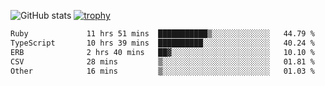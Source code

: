 ![GitHub stats](https://github-readme-stats.vercel.app/api?username=ksk001100&show_icons=true&theme=tokyonight)
[![trophy](https://github-profile-trophy.vercel.app/?username=ksk001100&theme=onedark)](https://github.com/ryo-ma/github-profile-trophy)

<!--START_SECTION:waka-->

```txt
Ruby             11 hrs 51 mins  ███████████▒░░░░░░░░░░░░░   44.79 %
TypeScript       10 hrs 39 mins  ██████████░░░░░░░░░░░░░░░   40.24 %
ERB              2 hrs 40 mins   ██▓░░░░░░░░░░░░░░░░░░░░░░   10.10 %
CSV              28 mins         ▒░░░░░░░░░░░░░░░░░░░░░░░░   01.81 %
Other            16 mins         ▒░░░░░░░░░░░░░░░░░░░░░░░░   01.03 %
```

<!--END_SECTION:waka-->
